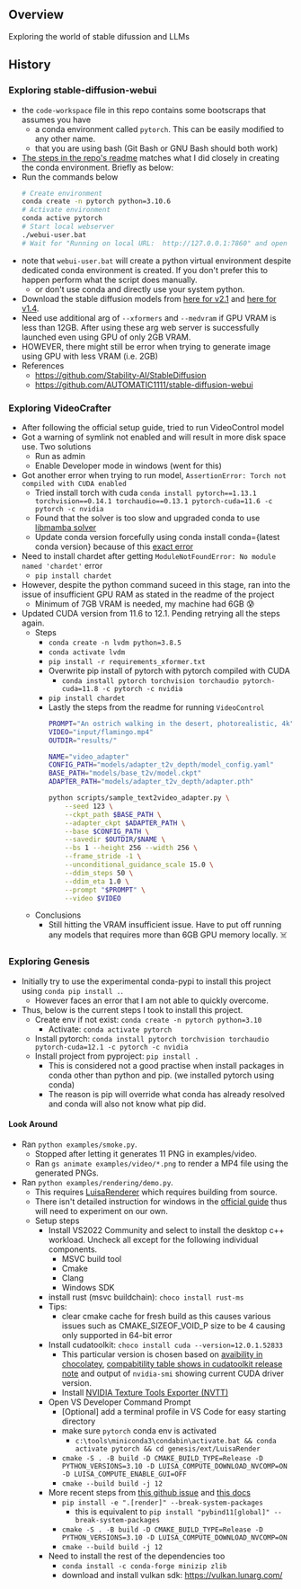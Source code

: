 ## Overview

Exploring the world of stable difussion and LLMs

## History

### Exploring stable-diffusion-webui
- the `code-workspace` file in this repo contains some bootscraps that assumes you have 
    - a conda environment called `pytorch`. This can be easily modified to any other name.
    - that you are using bash (Git Bash or GNU Bash should both work)
- [The steps in the repo's readme](https://github.com/AUTOMATIC1111/stable-diffusion-webui/wiki/Install-and-Run-on-NVidia-GPUs#alternative-installation-on-windows-using-conda) matches what I did closely in creating the conda environment. Briefly as below:
- Run the commands below
    ```bash
    # Create environment
    conda create -n pytorch python=3.10.6
    # Activate environment
    conda active pytorch
    # Start local webserver
    ./webui-user.bat
    # Wait for "Running on local URL:  http://127.0.0.1:7860" and open that URI.
    ```
- note that `webui-user.bat` will create a python virtual environment despite dedicated conda environment is created. If you don't prefer this to happen perform what the script does manually. 
    - or don't use conda and directly use your system python.
- Download the stable diffusion models from [here for v2.1](https://huggingface.co/stabilityai/stable-diffusion-2-1) and [here for v1.4](https://drive.yerf.org/wl/?id=EBfTrmcCCUAGaQBXVIj5lJmEhjoP1tgl).
- Need use additional arg of `--xformers` and `--medvram` if GPU VRAM is less than 12GB. After using these arg web server is successfully launched even using GPU of only 2GB VRAM.
- HOWEVER, there might still be error when trying to generate image using GPU with less VRAM (i.e. 2GB)
- References
    - https://github.com/Stability-AI/StableDiffusion
    - https://github.com/AUTOMATIC1111/stable-diffusion-webui

### Exploring VideoCrafter
- After following the official setup guide, tried to run VideoControl model
- Got a warning of symlink not enabled and will result in more disk space use. Two solutions
    - Run as admin
    - Enable Developer mode in windows (went for this)
- Got another error when trying to run model, `AssertionError: Torch not compiled with CUDA enabled`
    - Tried install torch with cuda `conda install pytorch==1.13.1 torchvision==0.14.1 torchaudio==0.13.1 pytorch-cuda=11.6 -c pytorch -c nvidia`
    - Found that the solver is too slow and upgraded conda to use [libmamba solver](https://conda.github.io/conda-libmamba-solver/faq/)
    - Update conda version forcefully using conda install conda={latest conda version} because of this [exact error](https://github.com/conda/conda/issues/8269)
- Need to install chardet after getting `ModuleNotFoundError: No module named 'chardet'` error
    - `pip install chardet`
- However, despite the python command suceed in this stage, ran into the issue of insufficient GPU RAM as stated in the readme of the project
    - Minimum of 7GB VRAM is needed, my machine had 6GB 😰
- Updated CUDA version from 11.6 to 12.1. Pending retrying all the steps again.
    - Steps
        - `conda create -n lvdm python=3.8.5`
        - `conda activate lvdm`
        - `pip install -r requirements_xformer.txt`
        - Overwrite pip install of pytorch with pytorch compiled with CUDA
            - `conda install pytorch torchvision torchaudio pytorch-cuda=11.8 -c pytorch -c nvidia`
        - `pip install chardet`
        - Lastly the steps from the readme for running `VideoControl`
            ```bash
            PROMPT="An ostrich walking in the desert, photorealistic, 4k"
            VIDEO="input/flamingo.mp4"
            OUTDIR="results/"

            NAME="video_adapter"
            CONFIG_PATH="models/adapter_t2v_depth/model_config.yaml"
            BASE_PATH="models/base_t2v/model.ckpt"
            ADAPTER_PATH="models/adapter_t2v_depth/adapter.pth"

            python scripts/sample_text2video_adapter.py \
                --seed 123 \
                --ckpt_path $BASE_PATH \
                --adapter_ckpt $ADAPTER_PATH \
                --base $CONFIG_PATH \
                --savedir $OUTDIR/$NAME \
                --bs 1 --height 256 --width 256 \
                --frame_stride -1 \
                --unconditional_guidance_scale 15.0 \
                --ddim_steps 50 \
                --ddim_eta 1.0 \
                --prompt "$PROMPT" \
                --video $VIDEO
            ```
    - Conclusions
        - Still hitting the VRAM insufficient issue. Have to put off running any models that requires more than 6GB GPU memory locally. ☠️

### Exploring Genesis
- Initially try to use the experimental conda-pypi to install this project using `conda pip install .`.
    - However faces an error that I am not able to quickly overcome.
- Thus, below is the current steps I took to install this project.
    - Create env if not exist: `conda create -n pytorch python=3.10`
        - Activate: `conda activate pytorch`
    - Install pytorch: `conda install pytorch torchvision torchaudio pytorch-cuda=12.1 -c pytorch -c nvidia`
    - Install project from pyproject: `pip install .`
        - This is considered not a good practise when install packages in conda other than python and pip. (we installed pytorch using conda)
        - The reason is pip will override what conda has already resolved and conda will also not know what pip did. 

#### Look Around
- Ran `python examples/smoke.py`.
    - Stopped after letting it generates 11 PNG in examples/video.
    - Ran `gs animate examples/video/*.png` to render a MP4 file using the generated PNGs.
- Ran `python examples/rendering/demo.py`.
    - This requires [LuisaRenderer](https://github.com/LuisaGroup/LuisaRender/blob/next/BUILD.md) which requires building from source.
    - There isn't detailed instruction for windows in the [official guide](https://genesis-world.readthedocs.io/en/latest/user_guide/overview/installation.html#get-luisarender) thus will need to experiment on our own.
    - Setup steps
        - Install VS2022 Community and select to install the desktop c++ workload. Uncheck all except for the following individual components.
            - MSVC build tool
            - Cmake
            - Clang
            - Windows SDK
        - install rust (msvc buildchain): `choco install rust-ms`
        - Tips:
            - clear cmake cache for fresh build as this causes various issues such as CMAKE_SIZEOF_VOID_P size to be 4 causing only supported in 64-bit error
        - Install cudatoolkit: `choco install cuda --version=12.0.1.52833`
            - This particular version is chosen based on [avaibility in chocolatey](https://community.chocolatey.org/packages/cuda/12.0.1.52833), [compabitility table shows in cudatoolkit release note](https://docs.nvidia.com/cuda/cuda-toolkit-release-notes/index.html) and output of `nvidia-smi` showing current CUDA driver version.
            - Install [NVIDIA Texture Tools Exporter (NVTT)](https://developer.nvidia.com/texture-tools-exporter) 
        - Open VS Developer Command Prompt
            - [Optional] add a terminal profile in VS Code for easy starting directory
            - make sure `pytorch` conda env is activated
                - `c:\tools\miniconda3\condabin\activate.bat && conda activate pytorch && cd genesis/ext/LuisaRender`
            - `cmake -S . -B build -D CMAKE_BUILD_TYPE=Release -D PYTHON_VERSIONS=3.10 -D LUISA_COMPUTE_DOWNLOAD_NVCOMP=ON -D LUISA_COMPUTE_ENABLE_GUI=OFF`
            - `cmake --build build -j 12`
        - More recent steps from [this github issue](https://github.com/Genesis-Embodied-AI/Genesis/issues/76) and [this docs](https://genesis-world.readthedocs.io/en/latest/user_guide/getting_started/visualization.html#setup)
            - `pip install -e ".[render]" --break-system-packages`
                - this is equivalent to `pip install "pybind11[global]" --break-system-packages`
            - `cmake -S . -B build -D CMAKE_BUILD_TYPE=Release -D PYTHON_VERSIONS=3.10 -D LUISA_COMPUTE_DOWNLOAD_NVCOMP=ON`
            - `cmake --build build -j 12`
        - Need to install the rest of the dependencies too
            - `conda install -c conda-forge minizip zlib`
            - download and install vulkan sdk: https://vulkan.lunarg.com/

